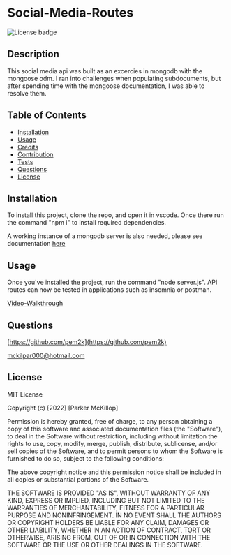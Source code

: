 # Social-Media-Routes
![License badge](https://img.shields.io/static/v1?label=License&message=MIT&color=brightgreen)

## Description

This social media api was built as an excercies in mongodb with the mongoose odm. I ran into challenges when populating subdocuments, but after spending time with the mongoose documentation, I was able to resolve them.


## Table of Contents

- [Installation](#installation)
- [Usage](#usage)
- [Credits](#credits)
- [Contribution](#contribution)
- [Tests](#tests)
- [Questions](#questions)
- [License](#license)


## Installation

To install this project, clone the repo, and open it in vscode. Once there run the command \"npm i" to install required dependencies.

A working instance of a mongodb server is also needed, please see documentation [here](https://www.mongodb.com/docs/manual/tutorial/getting-started/)

## Usage

Once you've installed the project, run the command \"node server.js\". API routes can now be tested in applications such as insomnia or postman.

[Video-Walkthrough](https://drive.google.com/file/d/1oz4QQT2igekhyZdzrSbWtBR7JpyN3JZ5/view)



## Questions

[https://github.com/pem2k](https://github.com/pem2k)

[mckilpar000@hotmail.com](mailto:mckilpar000@hotmail.com)


## License
MIT License

Copyright (c) [2022] [Parker McKillop]

Permission is hereby granted, free of charge, to any person obtaining a copy
of this software and associated documentation files (the "Software"), to deal
in the Software without restriction, including without limitation the rights
to use, copy, modify, merge, publish, distribute, sublicense, and/or sell
copies of the Software, and to permit persons to whom the Software is
furnished to do so, subject to the following conditions:

The above copyright notice and this permission notice shall be included in all
copies or substantial portions of the Software.

THE SOFTWARE IS PROVIDED "AS IS", WITHOUT WARRANTY OF ANY KIND, EXPRESS OR
IMPLIED, INCLUDING BUT NOT LIMITED TO THE WARRANTIES OF MERCHANTABILITY,
FITNESS FOR A PARTICULAR PURPOSE AND NONINFRINGEMENT. IN NO EVENT SHALL THE
AUTHORS OR COPYRIGHT HOLDERS BE LIABLE FOR ANY CLAIM, DAMAGES OR OTHER
LIABILITY, WHETHER IN AN ACTION OF CONTRACT, TORT OR OTHERWISE, ARISING FROM,
OUT OF OR IN CONNECTION WITH THE SOFTWARE OR THE USE OR OTHER DEALINGS IN THE
SOFTWARE.
